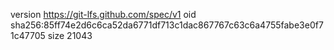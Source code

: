 version https://git-lfs.github.com/spec/v1
oid sha256:85ff74e2d6c6ca52da6771df713c1dac867767c63c6a4755fabe3e0f71c47705
size 21043
